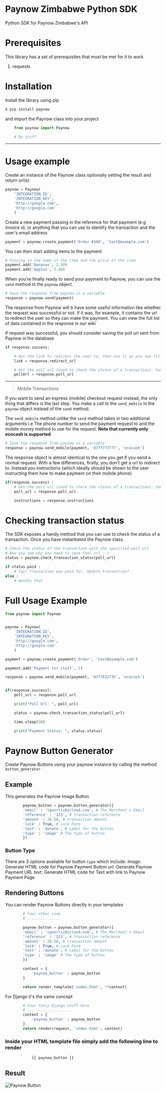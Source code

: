 # Paynow Zimbabwe Python SDK

Python SDK for Paynow Zimbabwe's API

# Prerequisites

This library has a set of prerequisites that must be met for it to work

1.  requests

# Installation

Install the library using pip

```sh
$ pip install paynow
```

and import the Paynow class into your project

```python
	from paynow import Paynow

	# Do stuff
```

---

# Usage example

Create an instance of the Paynow class optionally setting the result and return url(s)

```python
paynow = Paynow(
	'INTEGRATION_ID',
	'INTEGRATION_KEY',
	'http://google.com',
	'http://google.com'
	)
```

Create a new payment passing in the reference for that payment (e.g invoice id, or anything that you can use to identify the transaction and the user's email address

```python
payment = paynow.create_payment('Order #100', 'test@example.com')
```

You can then start adding items to the payment

```python
# Passing in the name of the item and the price of the item
payment.add('Bananas', 2.50)
payment.add('Apples', 3.40)
```

When you're finally ready to send your payment to Paynow, you can use the `send` method in the `paynow` object.

```python
# Save the response from paynow in a variable
response = paynow.send(payment)
```

The response from Paynow will b have some useful information like whether the request was successful or not. If it was, for example, it contains the url to redirect the user so they can make the payment. You can view the full list of data contained in the response in our wiki

If request was successful, you should consider saving the poll url sent from Paynow in the database

```python
if response.success:

    # Get the link to redirect the user to, then use it as you see fit
	link = response.redirect_url

	# Get the poll url (used to check the status of a transaction). You might want to save this in your DB
	pollUrl = response.poll_url
```

---

> Mobile Transactions

If you want to send an express (mobile) checkout request instead, the only thing that differs is the last step. You make a call to the `send_mobile` in the `paynow` object
instead of the `send` method.

The `send_mobile` method unlike the `send` method takes in two additional arguments i.e The phone number to send the payment request to and the mobile money method to use for the request. **Note that currently only ecocash is supported**

```python
# Save the response from paynow in a variable
response = paynow.send_mobile(payment, '0777777777', 'ecocash')
```

The response object is almost identical to the one you get if you send a normal request. With a few differences, firstly, you don't get a url to redirect to. Instead you instructions (which ideally should be shown to the user instructing them how to make payment on their mobile phone)

```python
if(response.success) :
	# Get the poll url (used to check the status of a transaction). You might want to save this in your DB
    poll_url = response.poll_url

    instructions = response.instructions
```

# Checking transaction status

The SDK exposes a handy method that you can use to check the status of a transaction. Once you have instantiated the Paynow class.

```python
# Check the status of the transaction with the specified poll url
# Now you see why you need to save that url ;-)
status = paynow.check_transaction_status(poll_url)

if status.paid :
	# Yay! Transaction was paid for. Update transaction?
else :
	# Handle that
```

# Full Usage Example

```python
from paynow import Paynow


paynow = Paynow(
	'INTEGRATION_ID',
	'INTEGRATION_KEY',
	'http://google.com',
	'http://google.com'
	)

payment = paynow.create_payment('Order', 'test@example.com')

payment.add('Payment for stuff', 1)

response = paynow.send_mobile(payment, '0777832735', 'ecocash')


if(response.success):
    poll_url = response.poll_url

    print("Poll Url: ", poll_url)

    status = paynow.check_transaction_status(poll_url)

    time.sleep(30)

    print("Payment Status: ", status.status)
```

# Paynow Button Generator
Create Paynow Buttons using your paynow instance by calling the method ```button_generator```

## Example
This generates the Paynow Image Button
```python
		paynow_button = paynow.button_generator({
		'email' : 'ignertic@icloud.com', # The Merchant's Email
		'reference' : '123', # transaction reference
		'amount' : 20.50, # transaction amount
		'lock' : True, # Lock Form
		'text' : 'donate', # Label for the button
		'type' : 'image' # The type of button
		})
```

### Button Type
There are 3 options available for button ```type``` which include:
	*image*: Generate HTML code for Paynow Payment Button
	*url*: Generate Paynow Payment URL
	*text*: Generate HTML code for Text with link to Paynow Payment Page


## Rendering Buttons
You can render Paynow Buttons directly in your templates
```python
		# Your other code
		# ...............

		paynow_button = paynow.button_generator({
		'email' : 'ignertic@icloud.com', # The Merchant's Email
		'reference' : '123', # transaction reference
		'amount' : 20.50, # transaction amount
		'lock' : True, # Lock Form
		'text' : 'donate', # Label for the button
		'type' : 'image' # The type of button
		})

		context = {
			'paynow_button' : paynow_button
		}

		return render_template('index.html', **context)
```

For Django it's the same concept
```python
		# Your fancy Django stuff here
		# ....................
		context = {
			'paynow_button' : paynow_button
		}
		return render(request, 'index.html', context)
```

### Inside your HTML template file simply add the following line to render
```html
			{{ paynow_button }}
```

## Result
<img src="https://www.paynow.co.zw/Content/Buttons/Medium_buttons/button_pay-now_medium.png"
     alt="Paynow Button"
/>
